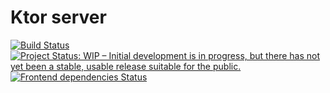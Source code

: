 # Ktor server
[![Build Status](https://travis-ci.org/jensim/testinggrounds-ktor.svg?branch=master)](https://travis-ci.org/jensim/testinggrounds-ktor)
[![Project Status: WIP – Initial development is in progress, but there has not yet been a stable, usable release suitable for the public.](https://www.repostatus.org/badges/latest/wip.svg)](https://www.repostatus.org/#wip)
[![Frontend dependencies Status](https://david-dm.org/jensim/testinggrounds-ktor/status.svg?path=src/frontend)](https://david-dm.org/jensim/testinggrounds-ktor?path=src/frontend)
